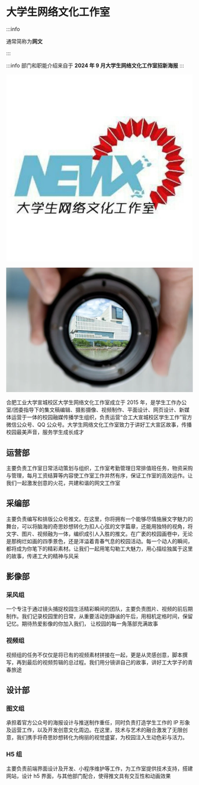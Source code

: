 # 大学生网络文化工作室

:::info

通常简称为**网文**

:::

:::info
部门和职能介绍来自于 **2024 年 9 月大学生网络文化工作室招新海报**
:::

![logo](../media/newx.jpg)

![大学生网络文化工作室](../media/newx.webp)

合肥工业大学宣城校区大学生网络文化工作室成立于 2015 年，是学生工作办公室/团委指导下的集文稿编辑、摄影摄像、视频制作、平面设计、网页设计、新媒体运营于一体的校园融媒传播学生组织，负责运营“合工大宣城校区学生工作”官方微信公众号、QQ 公众号。大学生网络文化工作室致力于讲好工大宣区故事，传播校园最美声音，服务学生成长成才

## 运营部

主要负责工作室日常活动策划与组织，工作室考勤管理日常排值班任务，物资采购与管理，每月工资结算等内容使工作室工作并然有序，保证工作室的高效运作。让我们一起激发创意的火花，共建和谐的网文工作室

## 采编部

主要负责编写和排版公众号推文。在这里，你将拥有一个能够尽情施展文字魅力的舞台，可以将脑海的奇思妙想转化为扣人心弦的文字篇章，还能用独特的视角，将文字、图片、视频融为一体，编织成引人入胜的推文。在广袤的校园画卷中，无论是那绚烂如画的四季景色，还是洋溢着青春气息的校园活动。每一个动人的瞬间，都将成为你笔下的精彩素材。让我们一起用笔勾勒工大魅力，用心描绘独属于这里的故事，传递工大的精神与风采

## 影像部

### 采风组

一个专注于通过镜头捕捉校园生活精彩瞬间的团队，主要负责图片、视频的前后期制作。我们记录校园里的日常，从重要活动到静谧的午后，用相机定格时间，保留记忆。期待热爱影像的你加入我们， 让校园的每一角落部充满故事

### 视频组

视频组的任务不仅仅是将已有的视频素材拼接在一起，更是从灵感创意，脚本撰写，再到最后的视频剪辑的总过程。我们用分镜讲自己的故事，讲好工大学子的青春旅途

## 设计部

### 图文组

承担着官方公众号的海报设计与推送制作重任，同时负责打造学生工作的 IP 形象及运营工作，以及开发创意文化周边。在这里，技术与艺术的融合激发了无限创意，我们携手将奇思妙想转化为绚丽的视觉盛宴，为校园注入生动色彩与活力。

### H5 组

主要负责前端界面设计及开发、小程序维护等工作，为工作室提供技术支持，搭建网站，设计 h5 界面，与其他部门配合，使得推文具有交互性和动画效果
